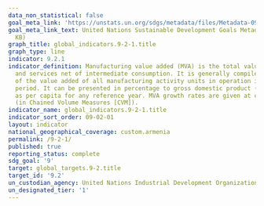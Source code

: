 ```yaml
---
data_non_statistical: false
goal_meta_link: 'https://unstats.un.org/sdgs/metadata/files/Metadata-09-02-01.pdf '
goal_meta_link_text: United Nations Sustainable Development Goals Metadata (PDF 217
  KB)
graph_title: global_indicators.9-2-1.title
graph_type: line
indicator: 9.2.1
indicator_definition: Manufacturing value added (MVA) is the total value of goods
  and services net of intermediate consumption. It is generally compiled as the sum
  of the value added of all manufacturing activity units in operation in the reference
  period. It can be presented in percentage to gross domestic product (GDP) as well
  as per capita for any reference year. MVA growth rates are given at constant prices
  (in Chained Volume Measures [CVM]).
indicator_name: global_indicators.9-2-1.title
indicator_sort_order: 09-02-01
layout: indicator
national_geographical_coverage: custom.armenia
permalink: /9-2-1/
published: true
reporting_status: complete
sdg_goal: '9'
target: global_targets.9-2.title
target_id: '9.2'
un_custodian_agency: United Nations Industrial Development Organization (UNIDO)
un_designated_tier: '1'
---
```

